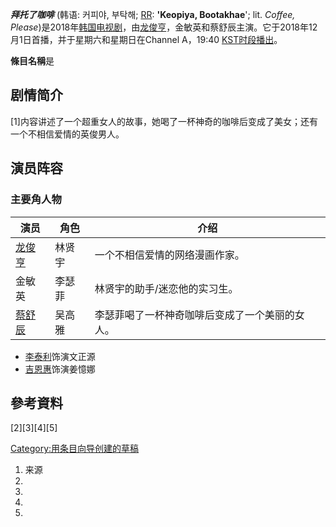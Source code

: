***拜托了咖啡*** (韩语: 커피야, 부탁해; [RR](https://zh.wikipedia.org/wiki/文化观光部2000年式 "wikilink"): **'Keopiya, Bootakhae**'; lit. *Coffee, Please*)是2018年[韩国电视剧](../Page/韓國電視劇.md "wikilink")，由[龙俊亨](../Page/龍俊亨.md "wikilink")，金敏英和蔡舒辰主演。它于2018年12月1日首播，并于星期六和星期日在Channel A，19:40 [KST时段播出](../Page/韩国标准时.md "wikilink")。

**條目名稱**是

## 剧情简介

\[1\]内容讲述了一个超重女人的故事，她喝了一杯神奇的咖啡后变成了美女；还有一个不相信爱情的英俊男人。

## 演员阵容

### 主要角人物

| 演员                               | 角色  | 介绍                      |
| -------------------------------- | --- | ----------------------- |
| [龙俊亨](../Page/龍俊亨.md "wikilink") | 林贤宇 | 一个不相信爱情的网络漫画作家。         |
| 金敏英                              | 李瑟菲 | 林贤宇的助手/迷恋他的实习生。         |
| [蔡舒辰](../Page/蔡舒辰.md "wikilink") | 吴高雅 | 李瑟菲喝了一杯神奇咖啡后变成了一个美丽的女人。 |

  - [李泰利](../Page/李泰利.md "wikilink")饰演文正源
  - [吉恩惠](../Page/吉恩惠.md "wikilink")饰演姜憶娜

## 參考資料

\[2\]\[3\]\[4\]\[5\]

[Category:用条目向导创建的草稿](https://zh.wikipedia.org/wiki/Category:用条目向导创建的草稿 "wikilink")

1.  来源
2.
3.
4.
5.